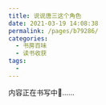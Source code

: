 ```yaml
---
title: 说说唐三这个角色
date: 2021-03-19 14:08:38
permalink: /pages/b79286/
categories:
  - 书房百味
  - 读书收获
tags:
  - 
---
```


内容正在书写中💪......